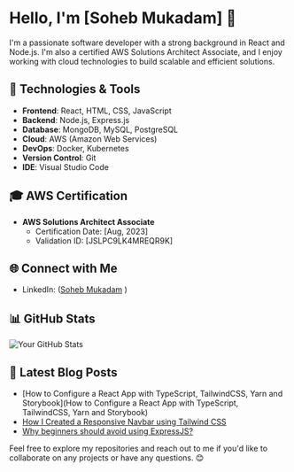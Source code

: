 # Hello, I'm [Soheb Mukadam] 👋

I'm a passionate software developer with a strong background in React and Node.js. I'm also a certified AWS Solutions Architect Associate, and I enjoy working with cloud technologies to build scalable and efficient solutions.

## 🚀 Technologies & Tools

- **Frontend**: React, HTML, CSS, JavaScript
- **Backend**: Node.js, Express.js
- **Database**: MongoDB, MySQL, PostgreSQL
- **Cloud**: AWS (Amazon Web Services)
- **DevOps**: Docker, Kubernetes
- **Version Control**: Git
- **IDE**: Visual Studio Code
  
## 🎓 AWS Certification

- **AWS Solutions Architect Associate**
  - Certification Date: [Aug, 2023]
  - Validation ID: [JSLPC9LK4MREQR9K]

## 🌐 Connect with Me

- LinkedIn: (<a href="https://www.github.com" target="_blank">Soheb Mukadam</a>
)

## 📊 GitHub Stats

![Your GitHub Stats](https://github-readme-stats.vercel.app/api?username=msoheb&show_icons=true&theme=dark)

## 📝 Latest Blog Posts

- [How to Configure a React App with TypeScript, TailwindCSS, Yarn and Storybook](How to Configure a React App with TypeScript, TailwindCSS, Yarn and Storybook)
- [How I Created a Responsive Navbar using Tailwind CSS]([https://www.yourwebsite.com/blog/post-2](https://blog.bitsrc.io/how-i-created-responsive-navbar-using-tailwind-css-d0729542137d))
- [Why beginners should avoid using ExpressJS?](https://blog.bitsrc.io/how-i-created-responsive-navbar-using-tailwind-css-d0729542137d)

Feel free to explore my repositories and reach out to me if you'd like to collaborate on any projects or have any questions. 😊
